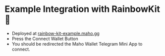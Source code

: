 # Example Integration with RainbowKit 🌈


- Deployed at [rainbow-kit-example.maho.gg](https://rainbow-kit-example.maho.gg/)
- Press the Connect Wallet Button
- You should be redirected the Maho Wallet Telegram Mini App to connect.

